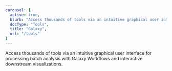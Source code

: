 ```yaml
---
carousel: {
  active: true,
  blurb: "Access thousands of tools via an intuitive graphical user interface for processing batch analysis with Galaxy Workflows and interactive downstream visualizations.",
  docType: "Tools",
  title: "Galaxy",
  url: "/tools"
}
---
```

Access thousands of tools via an intuitive graphical user interface for processing batch analysis with Galaxy Workflows and interactive downstream visualizations.
